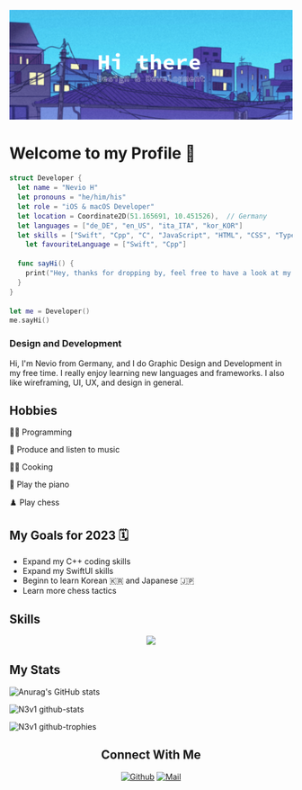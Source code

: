 <!--Banner-->

![Banner](Profile_Banner.png)

<!--Summary:
  - Introduction
  - Experiences
  - Skills
  - Example Projects
  - hobbies
  - study goals
  - ...
-->

# **Welcome to my Profile** 👋

```SWIFT
struct Developer {
  let name = "Nevio H"
  let pronouns = "he/him/his"
  let role = "iOS & macOS Developer"
  let location = Coordinate2D(51.165691, 10.451526),  // Germany
  let languages = ["de_DE", "en_US", "ita_ITA", "kor_KOR"]
  let skills = ["Swift", "Cpp", "C", "JavaScript", "HTML", "CSS", "TypeScript"]
    let favouriteLanguage = ["Swift", "Cpp"]
  
  func sayHi() {
    print("Hey, thanks for dropping by, feel free to have a look at my work! 🙂")
  }
}

let me = Developer()
me.sayHi()
```

### Design and Development

Hi, I'm Nevio from Germany, and I do Graphic Design and Development in my free time. I really enjoy learning new languages and frameworks.
I also like wireframing, UI, UX, and design in general.

## Hobbies

👨‍💻 Programming

🎵 Produce and listen to music

👨‍🍳 Cooking

🎹 Play the piano

♟️ Play chess

## My Goals for 2023 🗓️

- Expand my C++ coding skills
- Expand my SwiftUI skills
- Beginn to learn Korean 🇰🇷 and Japanese 🇯🇵
- Learn more chess tactics

## Skills

<p align="center">
  <a href="https://skillicons.dev">
    <img src="https://skillicons.dev/icons?i=github,git,docker,php,react,md,c,cpp,cs,css,html,js,ts,tailwind,swift,svelte,vim,neovim,vscode,visualstudio,figma,ai,ps,xd,blender,unity,unreal,firebase,discord,ableton" />
  </a>
</p>

<!--Projects-->



## My Stats

<!--![Overall](http://github-profile-summary-cards.vercel.app/api/cards/profile-details?username=N3v1&theme=shades-of-purple)-->

![Anurag's GitHub stats](https://github-readme-stats.vercel.app/api?username=N3v1&show_icons=true&theme=shades-of-purple)
<!--![](https://github-readme-streak-stats.herokuapp.com/?user=N3v1&theme=shades-of-purple)
![Top Langs](https://github-readme-stats.vercel.app/api/top-langs/?username=N3v1&layout=compact&theme=shades-of-purple)-->


![N3v1 github-stats](https://stats.dooboo.io/api/github-stats-advanced?login=N3v1)

<!--Tropy-->

![N3v1 github-trophies](https://stats.dooboo.io/api/github-trophies?login=N3v1)

<h2 align="center">Connect With Me</h2>

<div align=center>
  
[![Github](https://img.shields.io/badge/GitHub-100000?style=for-the-badge&logo=github&logoColor=white)](https://github.com/N3v1)
[![Mail](https://img.shields.io/badge/Gmail-D14836?style=for-the-badge&logo=gmail&logoColor=white)](mailto:n3v1@gmail.com)

<p align="center">
  <a aria-label="nh2487" href="" target="_blank">
    <img alt="" src="https://img.shields.io/badge/Discord-black.svg?style=for-the-badge&logo=Discord">
  </a>
</p>
  
</div>
